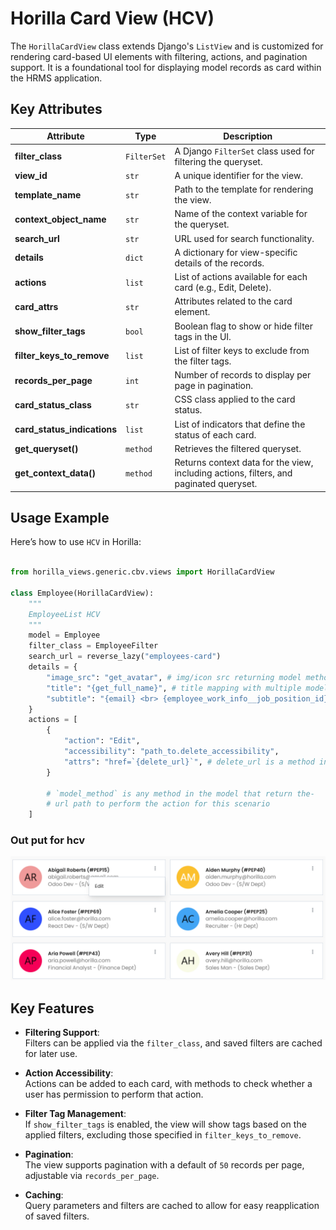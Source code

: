# Horilla Card View (HCV)

The `HorillaCardView` class extends Django's `ListView` and is customized for rendering card-based UI elements with filtering, actions, and pagination support. It is a foundational tool for displaying model records as card within the HRMS application.

## Key Attributes

| **Attribute**               | **Type**    | **Description**                                                                        |
| --------------------------- | ----------- | -------------------------------------------------------------------------------------- |
| **filter_class**            | `FilterSet` | A Django `FilterSet` class used for filtering the queryset.                            |
| **view_id**                 | `str`       | A unique identifier for the view.                                                      |
| **template_name**           | `str`       | Path to the template for rendering the view.                                           |
| **context_object_name**     | `str`       | Name of the context variable for the queryset.                                         |
| **search_url**              | `str`       | URL used for search functionality.                                                     |
| **details**                 | `dict`      | A dictionary for view-specific details of the records.                                 |
| **actions**                 | `list`      | List of actions available for each card (e.g., Edit, Delete).                          |
| **card_attrs**              | `str`       | Attributes related to the card element.                                                |
| **show_filter_tags**        | `bool`      | Boolean flag to show or hide filter tags in the UI.                                    |
| **filter_keys_to_remove**   | `list`      | List of filter keys to exclude from the filter tags.                                   |
| **records_per_page**        | `int`       | Number of records to display per page in pagination.                                   |
| **card_status_class**       | `str`       | CSS class applied to the card status.                                                  |
| **card_status_indications** | `list`      | List of indicators that define the status of each card.                                |
| **get_queryset()**          | `method`    | Retrieves the filtered queryset.                                                       |
| **get_context_data()**      | `method`    | Returns context data for the view, including actions, filters, and paginated queryset. |


## Usage Example
Here’s how to use `HCV` in Horilla:

```python

from horilla_views.generic.cbv.views import HorillaCardView

class Employee(HorillaCardView):
    """
    EmployeeList HCV
    """
    model = Employee
    filter_class = EmployeeFilter
    search_url = reverse_lazy("employees-card")
    details = {
        "image_src": "get_avatar", # img/icon src returning model method
        "title": "{get_full_name}", # title mapping with multiple model attributes
        "subtitle": "{email} <br> {employee_work_info__job_position_id} <br> {offline_online}",
    }
    actions = [
        {
            "action": "Edit",
            "accessibility": "path_to.delete_accessibility",
            "attrs": "href=`{delete_url}`", # delete_url is a method in the model
        }
        
        # `model_method` is any method in the model that return the-
        # url path to perform the action for this scenario
    ]
```

### Out put for hcv

![alt text](media/hcv.png)

## Key Features

- **Filtering Support**:  
  Filters can be applied via the `filter_class`, and saved filters are cached for later use.

- **Action Accessibility**:  
  Actions can be added to each card, with methods to check whether a user has permission to perform that action.

- **Filter Tag Management**:  
  If `show_filter_tags` is enabled, the view will show tags based on the applied filters, excluding those specified in `filter_keys_to_remove`.

- **Pagination**:  
  The view supports pagination with a default of `50` records per page, adjustable via `records_per_page`.

- **Caching**:  
  Query parameters and filters are cached to allow for easy reapplication of saved filters.
